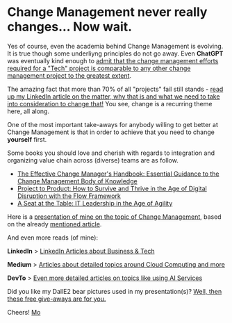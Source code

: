 # Change Management never really changes... Now wait.

Yes of course, even the academia behind Change Management is evolving. It is true though some underliyng principles do not go away. Even **ChatGPT** was eventually kind enough to [admit that the change management efforts required for a "Tech" project is comparable to any other change management project to the greatest extent](https://www.linkedin.com/posts/mbrueckner_chatgpt-on-change-management-and-why-do-not-activity-7028610804652371968-3gok).

The amazing fact that more than 70% of all "projects" fail still stands - [read up my LinkedIn article on the matter, why that is and what we need to take into consideration to change that!](https://www.linkedin.com/pulse/transformation-compass-how-tell-youre-nailing-mohammed-brueckner)
You see, change is a recurring theme here, all along.

One of the most important take-aways for anybody willing to get better at Change Management is that in order to achieve that you need to change **yourself** first.

Some books you should love and cherish with regards to integration and organizing value chain across (diverse) teams are as follow.

* [The Effective Change Manager's Handbook: Essential Guidance to the Change Management Body of Knowledge](https://amzn.to/3YTHj2W)
* [Project to Product: How to Survive and Thrive in the Age of Digital Disruption with the Flow Framework](https://amzn.to/3XDvTz7)
* [A Seat at the Table: IT Leadership in the Age of Agility](https://amzn.to/3lLz0I8)

Here is a [presentation of mine on the topic of Change Management](presentations/Change%20Management%20a%20pragmatic%20take%20M%20Brueckner.pdf), based on the already [mentioned article](https://www.linkedin.com/pulse/transformation-compass-how-tell-youre-nailing-mohammed-brueckner).

And even more reads (of mine):

**LinkedIn** > [LinkedIn Articles about Business & Tech](https://www.linkedin.com/today/author/mbrueckner)

**Medium** > [Articles about detailed topics around Cloud Computing and more](https://medium.com/@mohammedbrueckner)

**DevTo** > [Even more detailed articles on topics like using AI Services](https://dev.to/mrbrue)

Did you like my DallE2 bear pictures used in my presentation(s)? [Well, then these free give-aways are for you.](/opensourcedalle2bearpictures)

Cheers!
[Mo](https://github.com/MoBRUEC)
